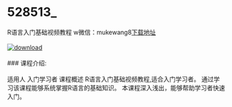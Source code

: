 # 528513_
R语言入门基础视频教程
w微信：mukewang8[下载地址](http://www.36tz.cn/article/528513 "下载地址")
<br/></br>[![download](http://36tz.cn/muke_img/2019_11_2-40-300x161.png "下载地址")](http://www.36tz.cn/article/528513 "下载地址")
<br/></br>### 课程介绍:<br/></br>适用人
入门学习者
课程概述
R语言入门基础视频教程,适合入门学习者。
通过学习该课程能够系统掌握R语言的基础知识。
本课程深入浅出，能够帮助学习者快速入门。


